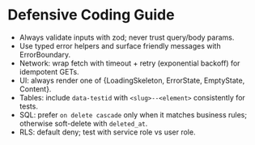 # Defensive Coding Guide

- Always validate inputs with zod; never trust query/body params.
- Use typed error helpers and surface friendly messages with ErrorBoundary.
- Network: wrap fetch with timeout + retry (exponential backoff) for idempotent GETs.
- UI: always render one of {LoadingSkeleton, ErrorState, EmptyState, Content}.
- Tables: include `data-testid` with `<slug>--<element>` consistently for tests.
- SQL: prefer `on delete cascade` only when it matches business rules; otherwise soft-delete with `deleted_at`.
- RLS: default deny; test with service role vs user role.
